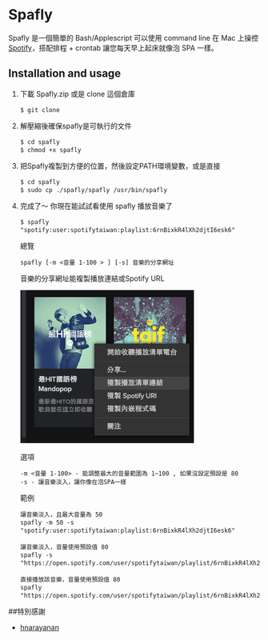 # Spafly
Spafly 是一個簡單的 Bash/Applescript 可以使用 command line 在 Mac 上操控 [Spotify](https://www.spotify.com)，搭配排程 + crontab 讓您每天早上起床就像泡 SPA 一樣。

## Installation and usage
1. 下載 Spafly.zip 或是 clone 這個倉庫
    ````
    $ git clone 
    ````

2. 解壓縮後確保spafly是可執行的文件
    ````
    $ cd spafly
    $ chmod +x spafly
    ````

3. 把Spafly複製到方便的位置，然後設定PATH環境變數，或是直接
    ````
    $ cd spafly
    $ sudo cp ./spafly/spafly /usr/bin/spafly
    ````

4. 完成了～ 你現在能試試看使用 spafly 播放音樂了
    ````
    $ spafly "spotify:user:spotifytaiwan:playlist:6rnBixkR4lXh2djtI6esk6"
    ````
    總覽
    ````
    spafly [-m <音量 1-100 > ] [-s] 音樂的分享網址
    ````
    音樂的分享網址能複製播放連結或Spotify URL

    ![音樂分享網址](https://github.com/FuYaoDe/Spafly/blob/master/url_example.png?raw=true)

    選項
    ````
    -m <音量 1-100> - 能調整最大的音量範圍為 1~100 , 如果沒設定預設是 80
    -s - 讓音樂淡入，讓你像在泡SPA一樣
    ````
    範例
    ````
    讓音樂淡入，且最大音量為 50
    spafly -m 50 -s "spotify:user:spotifytaiwan:playlist:6rnBixkR4lXh2djtI6esk6"

    讓音樂淡入，音量使用預設值 80
    spafly -s "https://open.spotify.com/user/spotifytaiwan/playlist/6rnBixkR4lXh2djtI6esk6"
    
    直接播放該音樂，音量使用預設值 80
    spafly "https://open.spotify.com/user/spotifytaiwan/playlist/6rnBixkR4lXh2djtI6esk6"
    ````

##特別感謝
* [hnarayanan](https://github.com/hnarayanan)
